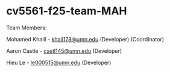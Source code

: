 # cv5561-f25-team-MAH


Team Members:

Mohamed Khalil - khali178@umn.edu (Developer) (Coordinator)

Aaron Castle - castl145@umn.edu (Developer)

Hieu Le - le000515@umn.edu (Developer)

